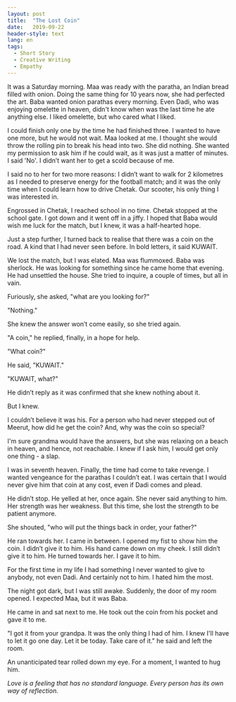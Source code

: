 ```yaml
---
layout: post
title:  "The Lost Coin"
date:   2019-09-22
header-style: text
lang: en
tags:
  - Short Story
  - Creative Writing
  - Empathy
---
```

It was a Saturday morning. Maa was ready with the paratha, an Indian bread filled with onion. Doing the same thing for 10 years now, she had perfected the art. Baba wanted onion parathas every morning. Even Dadi, who was enjoying omelette in heaven, didn't know when was the last time he ate anything else. I liked omelette, but who cared what I liked.

I could finish only one by the time he had finished three. I wanted to have one more, but he would not wait. Maa looked at me. I thought she would throw the rolling pin to break his head into two. She did nothing. She wanted my permission to ask him if he could wait, as it was just a matter of minutes. I said 'No'. I didn’t want her to get a scold because of me.

I said no to her for two more reasons: I didn’t want to walk for 2 kilometres as I needed to preserve energy for the football match; and it was the only time when I could learn how to drive Chetak. Our scooter, his only thing I was interested in.

Engrossed in Chetak, I reached school in no time. Chetak stopped at the school gate. I got down and it went off in a jiffy. I hoped that Baba would wish me luck for the match, but I knew, it was a half-hearted hope.

Just a step further, I turned back to realise that there was a coin on the road. A kind that I had never seen before. In bold letters, it said KUWAIT.

We lost the match, but I was elated. Maa was flummoxed. Baba was sherlock. He was looking for something since he came home that evening. He had unsettled the house. She tried to inquire, a couple of times, but all in vain. 

Furiously, she asked, "what are you looking for?"

"Nothing."

She knew the answer won’t come easily, so she tried again.

"A coin," he replied, finally, in a hope for help.

"What coin?"

He said, "KUWAIT."

"KUWAIT, what?"

He didn’t reply as it was confirmed that she knew nothing about it.

But I knew.

I couldn’t believe it was his. For a person who had never stepped out of Meerut, how did he get the coin? And, why was the coin so special? 

I'm sure grandma would have the answers, but she was relaxing on a beach in heaven, and hence, not reachable. I knew if I ask him, I would get only one thing - a slap.

I was in seventh heaven. Finally, the time had come to take revenge. I wanted vengeance for the parathas I couldn’t eat. I was certain that I would never give him that coin at any cost, even if Dadi comes and plead.  

He didn’t stop. He yelled at her, once again. She never said anything to him. Her strength was her weakness. But this time, she lost the strength to be patient anymore.

She shouted, "who will put the things back in order, your father?"

He ran towards her. I came in between. I opened my fist to show him the coin. I didn’t give it to him. His hand came down on my cheek. I still didn’t give it to him. He turned towards her. I gave it to him. 

For the first time in my life I had something I never wanted to give to anybody, not even Dadi. And certainly not to him. I hated him the most.

The night got dark, but I was still awake. Suddenly, the door of my room opened. I expected Maa, but it was Baba. 

He came in and sat next to me. He took out the coin from his pocket and gave it to me.

"I got it from your grandpa. It was the only thing I had of him. I knew I'll have to let it go one day. Let it be today. Take care of it." he said and left the room.

An unanticipated tear rolled down my eye. For a moment, I wanted to hug him.

*Love is a feeling that has no standard language. Every person has its own way of reflection.*
